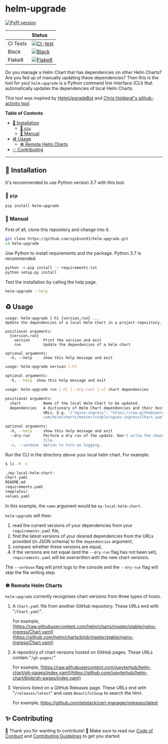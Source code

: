 # helm-upgrade

[![PyPI version](https://badge.fury.io/py/helm-upgrade.svg)](https://badge.fury.io/py/helm-upgrade)

| | Status |
| :--- | :--- |
| CI Tests | [![CI-test](https://github.com/sgibson91/helm-upgrade/workflows/CI-test/badge.svg)](https://github.com/sgibson91/helm-upgrade/actions?query=workflow%3ACI-test+branch%3Amain) |
| Black | [![Black](https://github.com/sgibson91/helm-upgrade/workflows/Black/badge.svg)](https://github.com/sgibson91/helm-upgrade/actions?query=workflow%3ABlack+branch%3Amain) |
| Flake8 | [![Flake8](https://github.com/sgibson91/helm-upgrade/workflows/Flake8/badge.svg)](https://github.com/sgibson91/helm-upgrade/actions?query=workflow%3AFlake8+branch%3Amain) |

Do you manage a Helm Chart that has dependencies on other Helm Charts?
Are you fed up of manually updating these dependencies?
Then this is the tool for you!
`helm-upgrade` is a Python command line interface (CLI) that automatically updates the dependencies of local Helm Charts.

This tool was inspired by [HelmUpgradeBot](https://github.com/HelmUpgradeBot/hub23-deploy-upgrades) and [Chris Holdgraf's github-activity tool](https://github.com/choldgraf/github-activity).

**Table of Contents**

- [:rocket: Installation](#rocket-installation)
  - [:snake: `pip`](#snake-pip)
  - [:wrench: Manual](#wrench-manual)
- [:recycle: Usage](#recycle-usage)
  - [:wheel_of_dharma: Remote Helm Charts](#wheel_of_dharma-remote-helm-charts)
- [:sparkles: Contributing](#sparkles-contributing)

---

## :rocket: Installation

It's recommended to use Python version 3.7 with this tool.

### :snake: `pip`

```bash
pip install helm-upgrade
```

### :wrench: Manual

First of all, clone this repository and change into it.

```bash
git clone https://github.com/sgibson91/helm-upgrade.git
cd helm-upgrade
```

Use Python to install requirements and the package.
Python 3.7 is recommended.

```bash
python -m pip install -r requirements.txt
python setup.py install
```

Test the installation by calling the help page.

```bash
helm-upgrade --help
```

## :recycle: Usage

```
usage: helm-upgrade [-h] {version,run} ...
Update the dependencies of a local Helm Chart in a project repository.

positional arguments:
  {version,run}
    version      Print the version and exit
    run          Update the dependencies of a helm chart

optional arguments:
  -h, --help     show this help message and exit
```

```bash
usage: helm-upgrade version [-h]

optional arguments:
  -h, --help  show this help message and exit
```

```bash
usage: helm-upgrade run [-h] [--dry-run] [-v] chart dependencies

positional arguments:
  chart          Name of the local Helm Chart to be updated.
  dependencies   A dictionary of Helm Chart dependencies and their host repo
                 URLs. E.g. '{"nginx-ingress": "https://raw.githubusercontent.
                 com/helm/charts/master/stable/nginx-ingress/Chart.yaml"}'

optional arguments:
  -h, --help     show this help message and exit
  --dry-run      Perform a dry run of the update. Don't write the changes to a
                 file.
  -v, --verbose  Option to turn on logging.
```

Run the CLI in the directory _above_ your local helm chart.
For example:

```bash
$ ls -R -1

./my-local-helm-chart:
Chart.yaml
README.md
requirements.yaml
templates/
values.yaml
```

In this example, the `name` argument would be `my-local-helm-chart`.

`helm-upgrade` will then:

1) read the current versions of your dependencies from your `requirements.yaml` file,
2) find the latest versions of your desired dependencies from the URLs provided (in JSON schema) to the `dependencies` argument,
3) compare whether these versions are equal,
4) if the versions are not equal (and the `--dry-run` flag has not been set), `requirements.yaml` will be overwritten with the new chart versions.

The `--verbose` flag will print logs to the console and the `--dry-run` flag will skip the file writing step.

### :wheel_of_dharma: Remote Helm Charts

`helm-upgrade` currently recognises chart versions from three types of hosts.

1) A `Chart.yaml` file from another GitHub repository.
   These URLs end with "`/Chart.yaml`".

   For example, [https://raw.githubusercontent.com/helm/charts/master/stable/nginx-ingress/Chart.yaml](https://github.com/helm/charts/blob/master/stable/nginx-ingress/Chart.yaml)

2) A repository of chart versions hosted on GitHub pages.
   These URLs contain "`/gh-pages/`".

   For example, [https://raw.githubusercontent.com/jupyterhub/helm-chart/gh-pages/index.yaml](https://github.com/jupyterhub/helm-chart/blob/gh-pages/index.yaml)

3) Versions listed on a GitHub Releases page.
   These URLs end with "`/releases/latest`" and uses `BeautifulSoup` to search the html.

   For example, <https://github.com/jetstack/cert-manager/releases/latest>

## :sparkles: Contributing

:tada: Thank you for wanting to contribute! :tada:
Make sure to read our [Code of Conduct](CODE_OF_CONDUCT.md) and [Contributing Guidelines](CONTRIBUTING.md) to get you started.
